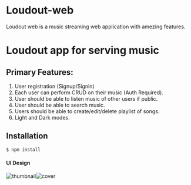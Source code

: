 # Loudout-web
Loudout web is a music streaming web application with amezing features.

# Loudout app for serving music

## Primary Features:
1. User registration (Signup/Signin)
2. Each user can perform CRUD on their music (Auth Required).
3. User should be able to listen music of other users if public.
4. User should be able to search music.
5. Users should be able to create/edit/delete playlist of songs.
6. Light and Dark modes.

## Installation

```bash
$ npm install
```

#### UI Design
![thumbnail]()![cover](https://user-images.githubusercontent.com/91867702/194766391-483072c4-ef3f-4658-a6dd-6b07a06d8063.jpg)

